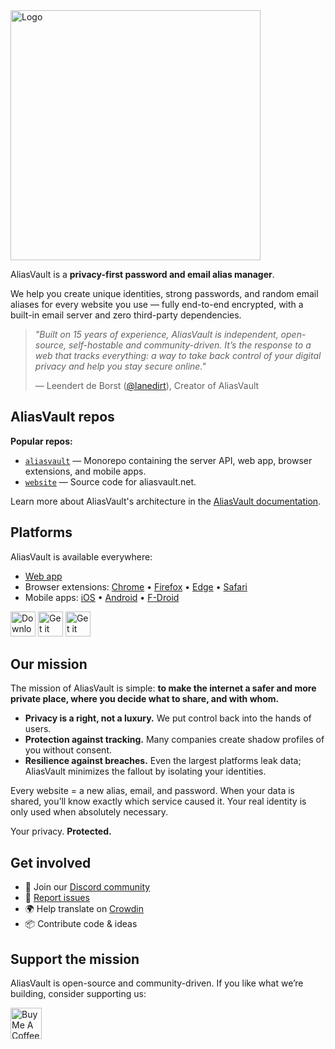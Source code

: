   <picture>
    <source media="(prefers-color-scheme: dark)" srcset="https://github.com/user-attachments/assets/bb7e93c0-da8b-4496-a714-5c405670fb1f">
    <source media="(prefers-color-scheme: light)" srcset="https://github.com/user-attachments/assets/b451adb1-e5fe-433c-8d78-ed099f744465">
    <img width="400px" alt="Logo" src="https://github.com/user-attachments/assets/b451adb1-e5fe-433c-8d78-ed099f744465">
  </picture>

AliasVault is a **privacy-first password and email alias manager**.

We help you create unique identities, strong passwords, and random email aliases for every website you use — fully end-to-end encrypted, with a built-in email server and zero third-party dependencies.

> *"Built on 15 years of experience, AliasVault is independent, open-source, self-hostable and community-driven. It’s the response to a web that tracks everything: a way to take back control of your digital privacy and help you stay secure online."*
> 
> — Leendert de Borst ([@lanedirt](https://github.com/lanedirt)), Creator of AliasVault

## AliasVault repos

**Popular repos:**  
- [`aliasvault`](https://github.com/aliasvault/aliasvault) — Monorepo containing the server API, web app, browser extensions, and mobile apps.  
- [`website`](https://github.com/aliasvault/website) — Source code for aliasvault.net.

Learn more about AliasVault's architecture in the [AliasVault documentation](https://docs.aliasvault.net/architecture).  


## Platforms

AliasVault is available everywhere:

- [Web app](https://app.aliasvault.net)  
- Browser extensions: [Chrome](https://chromewebstore.google.com/detail/aliasvault/bmoggiinmnodjphdjnmpcnlleamkfedj) • [Firefox](https://addons.mozilla.org/en-US/firefox/addon/aliasvault/) • [Edge](https://microsoftedge.microsoft.com/addons/detail/aliasvault/kabaanafahnjkfkplbnllebdmppdemfo) • [Safari](https://apps.apple.com/app/id6743163173)  
- Mobile apps: [iOS](https://apps.apple.com/app/id6745490915) • [Android](https://play.google.com/store/apps/details?id=net.aliasvault.app) • [F-Droid](https://f-droid.org/packages/net.aliasvault.app)  

<p>
  <a href="https://apps.apple.com/app/id6745490915"><img src="https://github.com/user-attachments/assets/bad09b85-2635-4e3e-b154-9f348b88f6d6" style="height: 40px;" alt="Download on the App Store"></a>
  <a href="https://play.google.com/store/apps/details?id=net.aliasvault.app"><img src="https://github.com/user-attachments/assets/b28979c9-f4b8-4090-8735-e384a7fdaa47" style="height: 40px;" alt="Get it on Google Play"></a>
  <a href="https://f-droid.org/packages/net.aliasvault.app"><img src="https://github.com/user-attachments/assets/0fb25df1-0ea2-46a6-bfee-a9d70f22a02a" style="height: 40px;" alt="Get it on F-Droid"></a>
</p>

## Our mission

The mission of AliasVault is simple: **to make the internet a safer and more private place, where you decide what to share, and with whom.**

- **Privacy is a right, not a luxury.** We put control back into the hands of users.  
- **Protection against tracking.** Many companies create shadow profiles of you without consent.  
- **Resilience against breaches.** Even the largest platforms leak data; AliasVault minimizes the fallout by isolating your identities.  

Every website = a new alias, email, and password. When your data is shared, you’ll know exactly which service caused it. Your real identity is only used when absolutely necessary.  

Your privacy. **Protected.**

## Get involved

- 💬 Join our [Discord community](https://discord.gg/DsaXMTEtpF)  
- 🐛 [Report issues](https://github.com/aliasvault/aliasvault/issues)  
- 🌍 Help translate on [Crowdin](https://crowdin.com/project/aliasvault)  
- 📦 Contribute code & ideas

## Support the mission

AliasVault is open-source and community-driven. If you like what we’re building, consider supporting us:

<a href="https://www.buymeacoffee.com/lanedirt" target="_blank">
  <img src="https://cdn.buymeacoffee.com/buttons/v2/default-yellow.png" alt="Buy Me A Coffee" style="height: 50px !important;">
</a>
